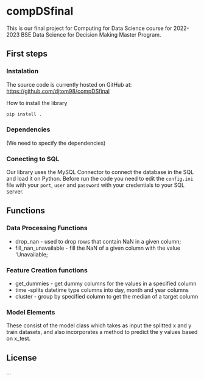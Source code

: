 
# compDSfinal
This is our final project for Computing for Data Science course for 2022-2023 BSE Data Science for Decision Making Master Program.


## First steps
### Instalation

The source code is currently hosted on GitHub at:
https://github.com/djtom98/compDSfinal


How to install the library
```sh
pip install .
```

### Dependencies

(We need to specify the dependencies)

### Conecting to SQL

Our library uses the MySQL Connector to connect the database in the SQL and load it on Python.
Before run the code you need to edit the `config.ini` file with your `port`, `user` and `password` with your credentials to your SQL server.


## Functions
### Data Processing Functions
+ drop_nan - used to drop rows that contain NaN in a given column;
+ fill_nan_unavailable - fill the NaN of a given column with the value 'Unavailable;

### Feature Creation functions
+ get_dummies - get dummy columns for the values in a specified column
+ time -splits datetime type columns into day, month and year columns
+ cluster - group by specified column to get the median of a target column

### Model Elements
These consist of the model class which takes as input the splitted x and y train datasets, and also incorporates a method to predict the y values based on x_test.

## License
...

